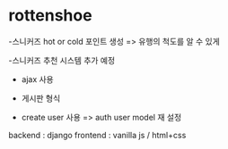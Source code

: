 # rottenshoe

-스니커즈 hot or cold 포인트 생성
=> 유행의 척도를 알 수 있게


-스니커즈 추천 시스템 추가 예정

- ajax 사용

- 게시판 형식

- create user 사용 => auth user model 재 설정

backend : django
frontend : vanilla js / html+css
